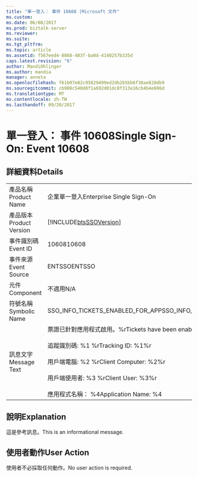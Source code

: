 ```yaml
---
title: "單一登入： 事件 10608 |Microsoft 文件"
ms.custom: 
ms.date: 06/08/2017
ms.prod: biztalk-server
ms.reviewer: 
ms.suite: 
ms.tgt_pltfrm: 
ms.topic: article
ms.assetid: f567eed4-8868-403f-ba0d-4140257b335d
caps.latest.revision: "6"
author: MandiOhlinger
ms.author: mandia
manager: anneta
ms.openlocfilehash: f61b07e82c95829499ed2db2b5bb6f38ae828db9
ms.sourcegitcommit: cb908c540d8f1a692d01dc8f313e16cb4b4e696d
ms.translationtype: MT
ms.contentlocale: zh-TW
ms.lasthandoff: 09/20/2017
---
```

# <a name="single-sign-on-event-10608"></a><span data-ttu-id="88ec7-102">單一登入： 事件 10608</span><span class="sxs-lookup"><span data-stu-id="88ec7-102">Single Sign-On: Event 10608</span></span>
## <a name="details"></a><span data-ttu-id="88ec7-103">詳細資料</span><span class="sxs-lookup"><span data-stu-id="88ec7-103">Details</span></span>  
  
|||  
|-|-|  
|<span data-ttu-id="88ec7-104">產品名稱</span><span class="sxs-lookup"><span data-stu-id="88ec7-104">Product Name</span></span>|<span data-ttu-id="88ec7-105">企業單一登入</span><span class="sxs-lookup"><span data-stu-id="88ec7-105">Enterprise Single Sign-On</span></span>|  
|<span data-ttu-id="88ec7-106">產品版本</span><span class="sxs-lookup"><span data-stu-id="88ec7-106">Product Version</span></span>|[!INCLUDE[btsSSOVersion](../includes/btsssoversion-md.md)]|  
|<span data-ttu-id="88ec7-107">事件識別碼</span><span class="sxs-lookup"><span data-stu-id="88ec7-107">Event ID</span></span>|<span data-ttu-id="88ec7-108">10608</span><span class="sxs-lookup"><span data-stu-id="88ec7-108">10608</span></span>|  
|<span data-ttu-id="88ec7-109">事件來源</span><span class="sxs-lookup"><span data-stu-id="88ec7-109">Event Source</span></span>|<span data-ttu-id="88ec7-110">ENTSSO</span><span class="sxs-lookup"><span data-stu-id="88ec7-110">ENTSSO</span></span>|  
|<span data-ttu-id="88ec7-111">元件</span><span class="sxs-lookup"><span data-stu-id="88ec7-111">Component</span></span>|<span data-ttu-id="88ec7-112">不適用</span><span class="sxs-lookup"><span data-stu-id="88ec7-112">N/A</span></span>|  
|<span data-ttu-id="88ec7-113">符號名稱</span><span class="sxs-lookup"><span data-stu-id="88ec7-113">Symbolic Name</span></span>|<span data-ttu-id="88ec7-114">SSO_INFO_TICKETS_ENABLED_FOR_APP</span><span class="sxs-lookup"><span data-stu-id="88ec7-114">SSO_INFO_TICKETS_ENABLED_FOR_APP</span></span>|  
|<span data-ttu-id="88ec7-115">訊息文字</span><span class="sxs-lookup"><span data-stu-id="88ec7-115">Message Text</span></span>|<span data-ttu-id="88ec7-116">票證已針對應用程式啟用。%r</span><span class="sxs-lookup"><span data-stu-id="88ec7-116">Tickets have been enabled for the application.%r</span></span><br /><br /> <span data-ttu-id="88ec7-117">追蹤識別碼: %1 %r</span><span class="sxs-lookup"><span data-stu-id="88ec7-117">Tracking ID: %1%r</span></span><br /><br /> <span data-ttu-id="88ec7-118">用戶端電腦: %2 %r</span><span class="sxs-lookup"><span data-stu-id="88ec7-118">Client Computer: %2%r</span></span><br /><br /> <span data-ttu-id="88ec7-119">用戶端使用者: %3 %r</span><span class="sxs-lookup"><span data-stu-id="88ec7-119">Client User: %3%r</span></span><br /><br /> <span data-ttu-id="88ec7-120">應用程式名稱： %4</span><span class="sxs-lookup"><span data-stu-id="88ec7-120">Application Name: %4</span></span>|  
  
## <a name="explanation"></a><span data-ttu-id="88ec7-121">說明</span><span class="sxs-lookup"><span data-stu-id="88ec7-121">Explanation</span></span>  
 <span data-ttu-id="88ec7-122">這是參考訊息。</span><span class="sxs-lookup"><span data-stu-id="88ec7-122">This is an informational message.</span></span>  
  
## <a name="user-action"></a><span data-ttu-id="88ec7-123">使用者動作</span><span class="sxs-lookup"><span data-stu-id="88ec7-123">User Action</span></span>  
 <span data-ttu-id="88ec7-124">使用者不必採取任何動作。</span><span class="sxs-lookup"><span data-stu-id="88ec7-124">No user action is required.</span></span>